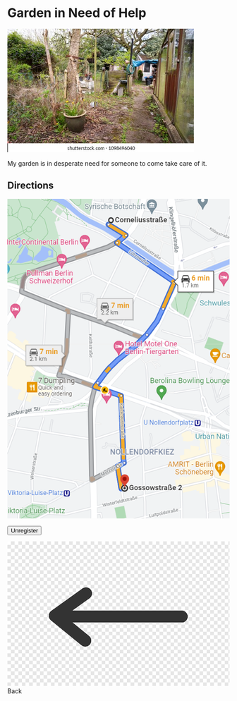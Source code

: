 # Garden in Need of Help

![job](../imgs/jobimg.jpg)

My garden is in desperate need for someone to come take care of it.

## Directions
![path](../imgs/jobpath.PNG)

<button onclick="window.location.href='./job';">Unregister</button>

<div>
<a href="map">
<img src="../imgs/backarrow.png" alt="Back" class="backarrow">
</a>
</div>
<div class="map"> Back </div>